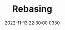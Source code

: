 ---
layout: post
title: Rebasing
date: 2022-11-13 22:30:00 0330
# categories: "Unit1"
imgPath: ../../../assets/img/
---